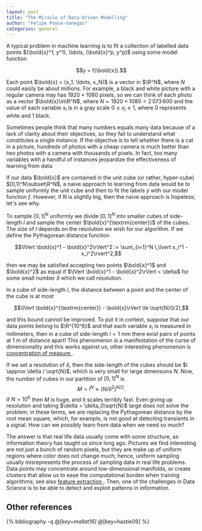 ```yaml
---
layout: post
title: "The Miracle of Data-Driven Modelling"
author: "Felipe Ponce-Vanegas"
categories: general
---
```


A typical problem in machine learning is to fit a collection of labelled data points
$(\bold{x}^1, y^1), \ldots, (\bold{x}^p, y^p)$ using some model function

$$y = f(\bold{x}).$$

Each point $\bold{x} = (x_1, \ldots, x_N)$ is a vector in $\R^N$, where $N$ could easily be about millions.
For example, a black and white picture with a regular camera may has $1920\times 1080$ pixels,
so we can think of each photo as a vector $\bold{x}\in\R^N$, where $N = 1920\times 1080 = 2\,073\,600$
and the value of each variable $x_i$ is in a gray scale $0 \le x_i \le 1$, where
0 represents white and 1 black.

Sometimes people think that many numbers equals many data because of
a lack of clarity about their objectives, so
they fail to understand what constitutes a single instance.
If the objective is to tell whether there is a cat in a picture,
hundreds of photos with a cheap camera is much better than
two photos with a camera with thousands of pixels.
In fact, too many variables with a handful of instances jeopardize the effectiveness of learning from data.

If our data $\bold{x}$ are contained in the unit cube (or rather, hyper-cube) $[0,1]^N\subset\R^N$,
a naive approach to learning from data would be to sample uniformly the unit cube and
then to fit the labels $y$ with our model function $f$.
However, if $N$ is slightly big, then the naive approach is hopeless; let's see why.

To sample $[0,1]^N$ uniformly
we divide $[0,1]^N$ into smaller cubes of side-length $l$ and sample the center $\bold{x}^{\textrm{center}}$ of the cubes.
The size of $l$ depends on the resolution we wish for our algorithm.
If we define the Pythagorean distance function

$$\lVert \bold{x}^1 - \bold{x}^2\rVert^2 := \sum_{i=1}^N \,\lvert x_i^1 - x_i^2\rvert^2,$$

then we may be satisfied accepting two points $\bold{x}^1$ and $\bold{x}^2$ as equal if $\lVert \bold{x}^1 - \bold{x}^2\rVert < \delta$ for some small number $\delta$ which we call resolution.

In a cube of side-length $l$,
the distance between a point and the center of the cube is at most

$$\lVert \bold{x}^{\textrm{center}} - \bold{x}\rVert \le \sqrt{N}(l/2),$$

and this bound cannot be improved.
To put it in context, suppose that our data points belong to $\R^{10^6}$ and that each variable $x_i$ is measured in millimeters,
then in a cube of side-length $l = 1$ mm there exist pairs of points at 1 m of distance apart!
This phenomenon is a manifestation of the curse of dimensionality and this works against us;
other interesting phenomenon is <a href="https://en.wikipedia.org/wiki/Concentration_of_measure" target="_blank"> concentration of measure </a>.

If we set a resolution of $\delta$,
then the side-length of the cubes should be $l \approx \delta / \sqrt{N}$,
which is very small for large dimensions $N$.
Now, the number of cubes in our partition of $[0,1]^N$ is
$$M = l^N \approx (N/\delta^2)^{N/2}.$$
If $N = 10^6$ then $M$ is huge, and it scales
terribly fast.
Even giving up resolution and taking $\delta = \delta_0\sqrt{N}$ large does not solve the problem;
in these terms, we are replacing the Pythagorean distance by the root mean square, which, for example,
is not good at detecting transients in a signal.
How can we possibly learn from data when we need so much?

The answer is that real life data usually come with some structure, as
information theory has taught us since long ago.
Pictures we find interesting are not just a bunch of random pixels,
but they are make up of uniform regions where color does not change much;
hence, uniform sampling usually misrepresents the process
of sampling data in real life problems.
Data points may concentrate around low-dimensional manifolds, or
create clusters that allow us to ease the computational burden when training algorithms;
see also <a href="https://en.wikipedia.org/wiki/Feature_extraction" target="_blank"> feature extraction </a>.
Then, one of the challenges in Data Science is to be able to detect and exploit patterns in information.

## Other references

{% bibliography -q @*[key=mallat16] @*[key=hastie09] %}
